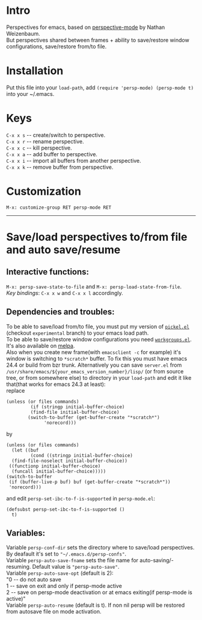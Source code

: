 # Intro
Perspectives for emacs, based on [perspective-mode](http://github.com/nex3/perspective-el) by Nathan Weizenbaum.  
But perspectives shared between frames \+ ability to save/restore window configurations, save/restore from/to file.  

# Installation
Put this file into your `load-path`,
add `(require 'persp-mode) (persp-mode t)` into your ~/.emacs.  

# Keys
`C-x x s` -- create/switch to perspective.  
`C-x x r` -- rename perspective.  
`C-x x c` -- kill perspective.  
`C-x x a` -- add buffer to perspective.  
`C-x x i` -- import all buffers from another perspective.  
`C-x x k` -- remove buffer from perspective.  

# Customization
`M-x: customize-group RET persp-mode RET`  

---

# Save/load perspectives to/from file and auto save/resume

## Interactive functions:
`M-x: persp-save-state-to-file` and `M-x: persp-load-state-from-file`.  
*Key bindings*: `C-x x w` and `C-x x l` accordingly.  

## Dependencies and troubles:
To be able to save/load from/to file, you must put my version of [`pickel.el`](https://github.com/Bad-ptr/pickel.el)
(checkout `experimental` branch) to your emacs load path.  
To be able to save/restore window configurations you need [`workgroups.el`](https://github.com/tlh/workgroups.el).
It's also available on [melpa](https://github.com/milkypostman/melpa).  
Also when you create new frame(with `emacsclient -c` for example)
it's window is switching to `*scratch*` buffer. To fix this you must have emacs 24.4 or build from bzr trunk.
Alternatively you can save `server.el` from `/usr/share/emacs/${your_emacs_version_number}/lisp/`
(or from source tree, or from somewhere else) to directory in your `load-path` and edit it like that(that works for emacs 24.3 at least):  
replace  

    (unless (or files commands)
             (if (stringp initial-buffer-choice)
             (find-file initial-buffer-choice)
           	(switch-to-buffer (get-buffer-create "*scratch*")
           		  'norecord)))

by  

    (unless (or files commands)
      (let ((buf
        	 (cond ((stringp initial-buffer-choice)
      (find-file-noselect initial-buffer-choice))
     ((functionp initial-buffer-choice)
      (funcall initial-buffer-choice)))))
    (switch-to-buffer
     (if (buffer-live-p buf) buf (get-buffer-create "*scratch*"))
     'norecord)))

and edit `persp-set-ibc-to-f-is-supported` in `persp-mode.el`:  

    (defsubst persp-set-ibc-to-f-is-supported ()
      t)

## Variables:
Variable `persp-conf-dir` sets the directory where to save/load perspectives. By deafault it's set to `"~/.emacs.d/persp-confs"`.  
Variable `persp-auto-save-fname` sets the file name for auto-saving/-resuming. Default value is `"persp-auto-save"`.  
Variable `persp-auto-save-opt` (default is 2):  
    "0 -- do not auto save  
     1 -- save on exit and only if persp-mode active  
     2 -- save on persp-mode deactivation or at emacs exiting(if persp-mode is active)"  
Variable `persp-auto-resume` (default is t). If non nil persp will be restored from autosave file on mode activation.  
